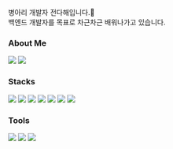 병아리 개발자 전다해입니다.🐣 <br>
백엔드 개발자를 목표로 차근차근 배워나가고 있습니다.


### About Me
<a href="https://velog.io/@seasun93/series" target="_blank"><img src="https://img.shields.io/badge/velog-20C997?style=flat-square&logo=velog&logoColor=white"/></a>
<a href="mailto:dungdung9376@gmail.com"><img src="https://img.shields.io/badge/gmail-EA4335?style=flat-square&logo=gmail&logoColor=white"/></a>

### Stacks
<img src="https://img.shields.io/badge/html5-E34F26?style=flat-square&logo=html5&logoColor=white"/> <img src="https://img.shields.io/badge/css3-1572B6?style=flat-square&logo=css3&logoColor=white"/> <img src="https://img.shields.io/badge/javascript-F7DF1E?style=flat-square&logo=javascript&logoColor=white"/> <img src="https://img.shields.io/badge/node.js-339933?style=flat-square&logo=nodedotjs&logoColor=white"/> <img src="https://img.shields.io/badge/react-61DAFB?style=flat-square&logo=react&logoColor=white"/> <img src="https://img.shields.io/badge/mariadb-003545?style=flat-square&logo=mariadb&logoColor=white"/> <img src="https://img.shields.io/badge/mysql-4479A1?style=flat-square&logo=mysql&logoColor=white"/>

### Tools
<img src="https://img.shields.io/badge/visual studio code-007ACC?style=flat-square&logo=visualstudiocode&logoColor=white"/> <img src="https://img.shields.io/badge/git-F05032?style=flat-square&logo=git&logoColor=white"/> <img src="https://img.shields.io/badge/github-181717?style=flat-square&logo=github&logoColor=white"/>

<!--
shields.io 사용법

<img src="https://img.shields.io/badge/기술이름-색상코드?style=flat-square&logo=기술&logoColor=white"/>
-->
